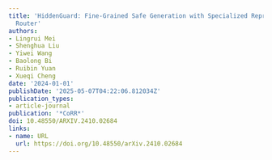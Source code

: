 ```yaml
---
title: 'HiddenGuard: Fine-Grained Safe Generation with Specialized Representation
  Router'
authors:
- Lingrui Mei
- Shenghua Liu
- Yiwei Wang
- Baolong Bi
- Ruibin Yuan
- Xueqi Cheng
date: '2024-01-01'
publishDate: '2025-05-07T04:22:06.812034Z'
publication_types:
- article-journal
publication: '*CoRR*'
doi: 10.48550/ARXIV.2410.02684
links:
- name: URL
  url: https://doi.org/10.48550/arXiv.2410.02684
---
```

